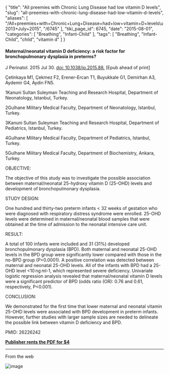 {
    "title": "All preemies with Chronic Lung Disease had low vitamin D levels",
    "slug": "all-preemies-with-chronic-lung-disease-had-low-vitamin-d-levels",
    "aliases": [
        "/All+preemies+with+Chronic+Lung+Disease+had+low+vitamin+D+levels\u2013+July+2015",
        "/6745"
    ],
    "tiki_page_id": 6745,
    "date": "2015-08-01",
    "categories": [
        "Breathing",
        "Infant-Child"
    ],
    "tags": [
        "Breathing",
        "Infant-Child",
        "child",
        "vitamin d"
    ]
}


#### Maternal/neonatal vitamin D deficiency: a risk factor for bronchopulmonary dysplasia in preterms?

J Perinatol. 2015 Jul 30. [doi: 10.1038/jp.2015.88.](https://doi.org/10.1038/jp.2015.88.) <span>[Epub ahead of print]</span>

Çetinkaya M1, Çekmez F2, Erener-Ercan T1, Buyukkale G1, Demirhan A3, Aydemir G4, Aydin FN5.

1Kanuni Sultan Suleyman Teaching and Research Hospital, Department of Neonatology, Istanbul, Turkey.

2Gulhane Military Medical Faculty, Department of Neonatology, Istanbul, Turkey.

3Kanuni Sultan Suleyman Teaching and Research Hospital, Department of Pediatrics, Istanbul, Turkey.

4Gulhane Military Medical Faculty, Department of Pediatrics, Istanbul, Turkey.

5Gulhane Military Medical Faculty, Department of Biochemistry, Ankara, Turkey.

OBJECTIVE:

The objective of this study was to investigate the possible association between maternal/neonatal 25-hydroxy vitamin D (25-OHD) levels and development of bronchopulmonary dysplasia.

STUDY DESIGN:

One hundred and thirty-two preterm infants < 32 weeks of gestation who were diagnosed with respiratory distress syndrome were enrolled. 25-OHD levels were determined in maternal/neonatal blood samples that were obtained at the time of admission to the neonatal intensive care unit.

RESULT:

A total of 100 infants were included and 31 (31%) developed bronchopulmonary dysplasia (BPD). Both maternal and neonatal 25-OHD levels in the BPD group were significantly lower compared with those in the no-BPD group (P=0.0001). A positive correlation was detected between maternal and neonatal 25-OHD levels. All of the infants with BPD had a 25-OHD level <10 ng ml-1, which represented severe deficiency. Univariate logistic regression analysis revealed that maternal/neonatal vitamin D levels were a significant predictor of BPD (odds ratio (OR): 0.76 and 0.61, respectively, P<0.001).

CONCLUSION:

We demonstrated for the first time that lower maternal and neonatal vitamin 25-OHD levels were associated with BPD development in preterm infants. However, further studies with larger sample sizes are needed to delineate the possible link between vitamin D deficiency and BPD.

PMID: 26226242 

 **[Publisher rents the PDF for $4](http://www.nature.com/jp/journal/vaop/ncurrent/full/jp201588a.html)** 

---

From the web

<img src="https://d378j1rmrlek7x.cloudfront.net/attachments/jpeg/bpd.jpg" alt="image">